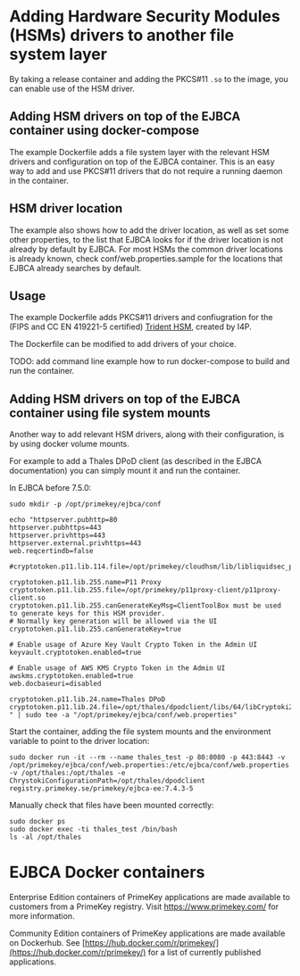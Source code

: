 # Adding Hardware Security Modules (HSMs) drivers to another file system layer

By taking a release container and adding the PKCS#11 `.so` to the image, you can enable use of the HSM driver.

## Adding HSM drivers on top of the EJBCA container using docker-compose

The example Dockerfile adds a file system layer with the relevant HSM drivers and configuration on top of the EJBCA container. This is an easy way to add and use PKCS#11 drivers that do not require a running daemon in the container.

## HSM driver location
The example also shows how to add the driver location, as well as set some other properties, to the list that EJBCA looks for if the driver location is not already by default by EJBCA. 
For most HSMs the common driver locations is already known, check conf/web.properties.sample for the locations that EJBCA already searches by default.

## Usage

The example Dockerfile adds PKCS#11 drivers and confiugration for the (FIPS and CC EN 419221-5 certified) [Trident HSM](https://www.i4p.com/), created by I4P. 

The Dockerfile can be modified to add drivers of your choice.

TODO: add command line example how to run docker-compose to build and run the container.

## Adding HSM drivers on top of the EJBCA container using file system mounts

Another way to add relevant HSM drivers, along with their configuration, is by using docker volume mounts.

For example to add a Thales DPoD client (as described in the EJBCA documentation) you can simply mount it and run the container.

In EJBCA before 7.5.0:

```
sudo mkdir -p /opt/primekey/ejbca/conf
 
echo "httpserver.pubhttp=80
httpserver.pubhttps=443
httpserver.privhttps=443
httpserver.external.privhttps=443
web.reqcertindb=false
 
#cryptotoken.p11.lib.114.file=/opt/primekey/cloudhsm/lib/libliquidsec_pkcs11.so
 
cryptotoken.p11.lib.255.name=P11 Proxy
cryptotoken.p11.lib.255.file=/opt/primekey/p11proxy-client/p11proxy-client.so
cryptotoken.p11.lib.255.canGenerateKeyMsg=ClientToolBox must be used to generate keys for this HSM provider.
# Normally key generation will be allowed via the UI
cryptotoken.p11.lib.255.canGenerateKey=true
 
# Enable usage of Azure Key Vault Crypto Token in the Admin UI
keyvault.cryptotoken.enabled=true
 
# Enable usage of AWS KMS Crypto Token in the Admin UI
awskms.cryptotoken.enabled=true
web.docbaseuri=disabled
 
cryptotoken.p11.lib.24.name=Thales DPoD
cryptotoken.p11.lib.24.file=/opt/thales/dpodclient/libs/64/libCryptoki2.so
" | sudo tee -a "/opt/primekey/ejbca/conf/web.properties"
```

Start the container, adding the file system mounts and the environment variable to point to the driver location:

```
sudo docker run -it --rm --name thales_test -p 80:8080 -p 443:8443 -v /opt/primekey/ejbca/conf/web.properties:/etc/ejbca/conf/web.properties -v /opt/thales:/opt/thales -e ChrystokiConfigurationPath=/opt/thales/dpodclient registry.primekey.se/primekey/ejbca-ee:7.4.3-5
```

Manually check that files have been mounted correctly:

```
sudo docker ps
sudo docker exec -ti thales_test /bin/bash
ls -al /opt/thales
```

# EJBCA Docker containers

Enterprise Edition containers of PrimeKey applications are made available to customers from a PrimeKey registry. Visit https://www.primekey.com/ for more information.

Community Edition containers of PrimeKey applications are made available on Dockerhub. See [https://hub.docker.com/r/primekey/](https://hub.docker.com/r/primekey/) for a list of currently published applications.
